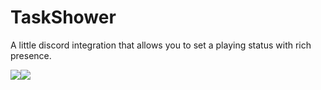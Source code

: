 # TaskShower
A little discord integration that allows you to set a playing status with rich presence.

<img src="https://i.imgur.com/NCNvSRv.png"><img src="https://i.imgur.com/wAhLtDC.png">

